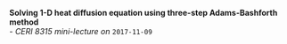**Solving 1-D heat diffusion equation using three-step Adams-Bashforth method** <br>
    - *CERI 8315 mini-lecture on* `2017-11-09`
